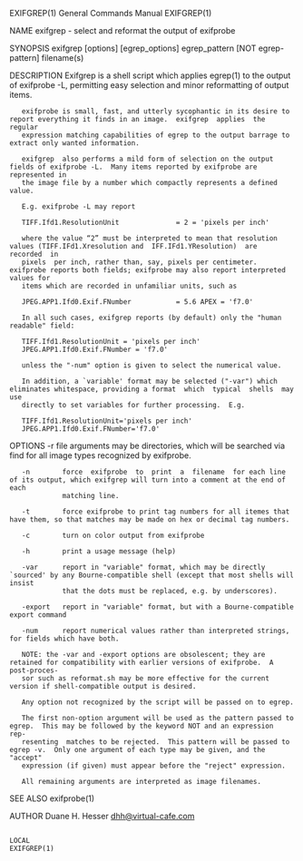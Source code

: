 EXIFGREP(1)                                                   General Commands Manual                                                  EXIFGREP(1)

NAME
       exifgrep - select and reformat the output of exifprobe

SYNOPSIS
       exifgrep [options] [egrep_options] egrep_pattern [NOT egrep-pattern] filename(s)

DESCRIPTION
       Exifgrep is a shell script which applies egrep(1) to the output of exifprobe -L, permitting easy selection and minor reformatting of output
       items.

       exifprobe is small, fast, and utterly sycophantic in its desire to report everything it finds in an image.  exifgrep  applies  the  regular
       expression matching capabilities of egrep to the output barrage to extract only wanted information.

       exifgrep  also performs a mild form of selection on the output fields of exifprobe -L.  Many items reported by exifprobe are represented in
       the image file by a number which compactly represents a defined value.

       E.g. exifprobe -L may report

       TIFF.Ifd1.ResolutionUnit              = 2 = 'pixels per inch'

       where the value “2” must be interpreted to mean that resolution values (TIFF.IFd1.Xresolution and  IFF.IFd1.YResolution)  are  recorded  in
       pixels  per inch, rather than, say, pixels per centimeter.  exifprobe reports both fields; exifprobe may also report interpreted values for
       items which are recorded in unfamiliar units, such as

       JPEG.APP1.Ifd0.Exif.FNumber           = 5.6 APEX = 'f7.0'

       In all such cases, exifgrep reports (by default) only the "human readable" field:

       TIFF.Ifd1.ResolutionUnit = 'pixels per inch'
       JPEG.APP1.Ifd0.Exif.FNumber = 'f7.0'

       unless the "-num" option is given to select the numerical value.

       In addition, a `variable' format may be selected ("-var") which eliminates whitespace, providing a format  which  typical  shells  may  use
       directly to set variables for further processing.  E.g.

       TIFF.Ifd1.ResolutionUnit='pixels per inch'
       JPEG.APP1.Ifd0.Exif.FNumber='f7.0'

OPTIONS
       -r        file arguments may be directories, which will be searched via find for all image types recognized by exifprobe.

       -n        force  exifprobe  to  print  a  filename  for each line of its output, which exifgrep will turn into a comment at the end of each
                 matching line.

       -t        force exifprobe to print tag numbers for all itemes that have them, so that matches may be made on hex or decimal tag numbers.

       -c        turn on color output from exifprobe

       -h        print a usage message (help)

       -var      report in "variable" format, which may be directly `sourced' by any Bourne-compatible shell (except that most shells will  insist
                 that the dots must be replaced, e.g. by underscores).

       -export   report in "variable" format, but with a Bourne-compatible export command

       -num      report numerical values rather than interpreted strings, for fields which have both.

       NOTE: the -var and -export options are obsolescent; they are retained for compatibility with earlier versions of exifprobe.  A post-proces‐
       sor such as reformat.sh may be more effective for the current version if shell-compatible output is desired.

       Any option not recognized by the script will be passed on to egrep.

       The first non-option argument will be used as the pattern passed to egrep.  This may be followed by the keyword NOT and an expression  rep‐
       resenting  matches to be rejected.  This pattern will be passed to egrep -v.  Only one argument of each type may be given, and the "accept"
       expression (if given) must appear before the "reject" expression.

       All remaining arguments are interpreted as image filenames.

SEE ALSO
       exifprobe(1)

AUTHOR
       Duane H. Hesser
       dhh@virtual-cafe.com

                                                                       LOCAL                                                           EXIFGREP(1)
